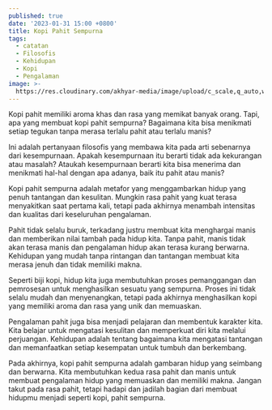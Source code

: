 ```yaml
---
published: true
date: '2023-01-31 15:00 +0800'
title: Kopi Pahit Sempurna
tags:
  - catatan
  - Filosofis
  - Kehidupan
  - Kopi
  - Pengalaman
image: >-
  https://res.cloudinary.com/akhyar-media/image/upload/c_scale,q_auto,w_1200/v1675148780/post/ed349e24dce8427286699cdce00b617d_yq4soq.webp
---
```

Kopi pahit memiliki aroma khas dan rasa yang memikat banyak orang. Tapi, apa yang membuat kopi pahit sempurna? Bagaimana kita bisa menikmati setiap tegukan tanpa merasa terlalu pahit atau terlalu manis?

Ini adalah pertanyaan filosofis yang membawa kita pada arti sebenarnya dari kesempurnaan. Apakah kesempurnaan itu berarti tidak ada kekurangan atau masalah? Ataukah kesempurnaan berarti kita bisa menerima dan menikmati hal-hal dengan apa adanya, baik itu pahit atau manis?

Kopi pahit sempurna adalah metafor yang menggambarkan hidup yang penuh tantangan dan kesulitan. Mungkin rasa pahit yang kuat terasa menyakitkan saat pertama kali, tetapi pada akhirnya menambah intensitas dan kualitas dari keseluruhan pengalaman.

Pahit tidak selalu buruk, terkadang justru membuat kita menghargai manis dan memberikan nilai tambah pada hidup kita. Tanpa pahit, manis tidak akan terasa manis dan pengalaman hidup akan terasa kurang berwarna. Kehidupan yang mudah tanpa rintangan dan tantangan membuat kita merasa jenuh dan tidak memiliki makna.

Seperti biji kopi, hidup kita juga membutuhkan proses pemanggangan dan pemrosesan untuk menghasilkan sesuatu yang sempurna. Proses ini tidak selalu mudah dan menyenangkan, tetapi pada akhirnya menghasilkan kopi yang memiliki aroma dan rasa yang unik dan memuaskan.

Pengalaman pahit juga bisa menjadi pelajaran dan membentuk karakter kita. Kita belajar untuk mengatasi kesulitan dan memperkuat diri kita melalui perjuangan. Kehidupan adalah tentang bagaimana kita mengatasi tantangan dan memanfaatkan setiap kesempatan untuk tumbuh dan berkembang.

Pada akhirnya, kopi pahit sempurna adalah gambaran hidup yang seimbang dan berwarna. Kita membutuhkan kedua rasa pahit dan manis untuk membuat pengalaman hidup yang memuaskan dan memiliki makna. Jangan takut pada rasa pahit, tetapi hadapi dan jadilah bagian dari membuat hidupmu menjadi seperti kopi, pahit sempurna.